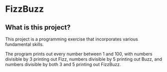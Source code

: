 # FizzBuzz

## What is this project?
This project is a programming exercise that incorporates various fundamental skills.

The program prints out every number between 1 and 100, with numbers divisible by 3 printing out Fizz, numbers divisible by 5 printing out Buzz, and numbers divisible by both 3 and 5 printing out FizzBuzz.